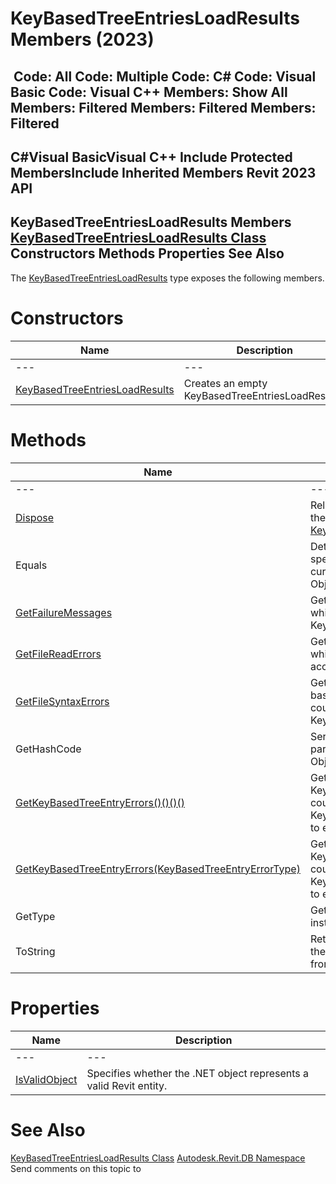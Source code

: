 # KeyBasedTreeEntriesLoadResults Members (2023)

﻿
 Code: All Code: Multiple Code: C# Code: Visual Basic Code: Visual C++  Members: Show All Members: Filtered Members: Filtered Members: Filtered   
---  
C#Visual BasicVisual C++
Include Protected MembersInclude Inherited Members
Revit 2023 API  
---  
KeyBasedTreeEntriesLoadResults Members  
[KeyBasedTreeEntriesLoadResults Class](f5208754-8b50-cfff-f2ca-f31a0645fbd5.md "KeyBasedTreeEntriesLoadResults Class") Constructors Methods Properties See Also  
---  
The [KeyBasedTreeEntriesLoadResults](f5208754-8b50-cfff-f2ca-f31a0645fbd5.md "KeyBasedTreeEntriesLoadResults Class") type exposes the following members.
# Constructors
| Name | Description |
| --- | --- |
| --- | --- | --- |
| [KeyBasedTreeEntriesLoadResults](45baf26b-48d9-c749-8080-0412ca91ccf2.md "KeyBasedTreeEntriesLoadResults Constructor") | Creates an empty KeyBasedTreeEntriesLoadResults. |

# Methods
| Name | Description |
| --- | --- |
| --- | --- | --- |
| [Dispose](80d7f252-f52e-96cd-7704-58cc40d68957.md "Dispose Method") | Releases all resources used by the [KeyBasedTreeEntriesLoadResults](f5208754-8b50-cfff-f2ca-f31a0645fbd5.md "KeyBasedTreeEntriesLoadResults Class") |
| Equals | Determines whether the specified Object is equal to the current Object. (Inherited from Object.) |
| [GetFailureMessages](8bfd71ab-5066-1b94-d2ea-09af57515398.md "GetFailureMessages Method") | Get all error or warnings created while attempting to load KeyBasedTreeEntries. |
| [GetFileReadErrors](770e8df1-2e73-aec3-6977-279ae4751d06.md "GetFileReadErrors Method") | Gets the names of any files which could not be read due to access errors. |
| [GetFileSyntaxErrors](03139947-dff9-6122-f235-6f8d1cba7c20.md "GetFileSyntaxErrors Method") | Gets all the records in the key-based tree data text file that could not be parsed into KeyBasedTreeEntries. |
| GetHashCode | Serves as a hash function for a particular type.  (Inherited from Object.) |
| [GetKeyBasedTreeEntryErrors()()()()](315e4d13-615d-24a2-84b7-b5a47f2170d9.md "GetKeyBasedTreeEntryErrors Method") | Gets information about KeyBasedTreeEntry objects that could not be included in the KeyBasedTreeEntries object due to errors. |
| [GetKeyBasedTreeEntryErrors(KeyBasedTreeEntryErrorType)](0c106d01-5ef7-a7a9-41a0-d54327c727d4.md "GetKeyBasedTreeEntryErrors Method \(KeyBasedTreeEntryErrorType\)") | Gets information about specific KeyBasedTreeEntry objects that could not be included in the KeyBasedTreeEntries object due to errors of a particular type. |
| GetType | Gets the Type of the current instance. (Inherited from Object.) |
| ToString | Returns a string that represents the current object. (Inherited from Object.) |

# Properties
| Name | Description |
| --- | --- |
| --- | --- | --- |
| [IsValidObject](0e2f2b47-487f-ecf2-b04e-0bb4b2ffd232.md "IsValidObject Property") | Specifies whether the .NET object represents a valid Revit entity. |

# See Also
[KeyBasedTreeEntriesLoadResults Class](f5208754-8b50-cfff-f2ca-f31a0645fbd5.md "KeyBasedTreeEntriesLoadResults Class")
[Autodesk.Revit.DB Namespace](87546ba7-461b-c646-cbb1-2cb8f5bff8b2.md "Autodesk.Revit.DB Namespace")
Send comments on this topic to 
